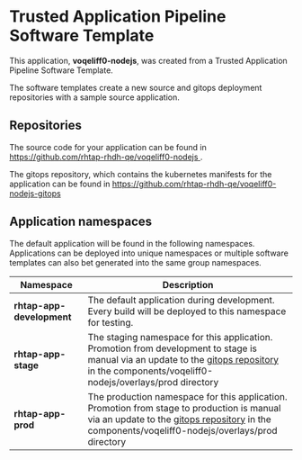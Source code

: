 # Trusted Application Pipeline Software Template

This application, **voqeliff0-nodejs**, was created from a Trusted Application Pipeline Software Template.

The software templates create a new source and gitops deployment repositories with a sample source application. 

## Repositories

The source code for your application can be found in [https://github.com/rhtap-rhdh-qe/voqeliff0-nodejs ](https://github.com/rhtap-rhdh-qe/voqeliff0-nodejs ).
 
The gitops repository, which contains the kubernetes manifests for the application can be found in 
[https://github.com/rhtap-rhdh-qe/voqeliff0-nodejs-gitops ](https://github.com/rhtap-rhdh-qe/voqeliff0-nodejs-gitops ) 

## Application namespaces 

The default application will be found in the following namespaces. Applications can be deployed into unique namespaces or multiple software templates can also bet generated into the same group namespaces.  

|  Namespace   |  Description   |  
| -------- | -------- |   
| **rhtap-app-development** | The default application during development. Every build will be deployed to this namespace for testing. | 
| **rhtap-app-stage** | The staging namespace for this application. Promotion from development to stage is manual via an update to the [gitops repository](https://github.com/rhtap-rhdh-qe/voqeliff0-nodejs-gitops ) in the components/voqeliff0-nodejs/overlays/prod directory |  
| **rhtap-app-prod** | The production namespace for this application. Promotion from stage to production is manual via an update to the [gitops repository](https://github.com/rhtap-rhdh-qe/voqeliff0-nodejs-gitops ) in the components/voqeliff0-nodejs/overlays/prod directory | 